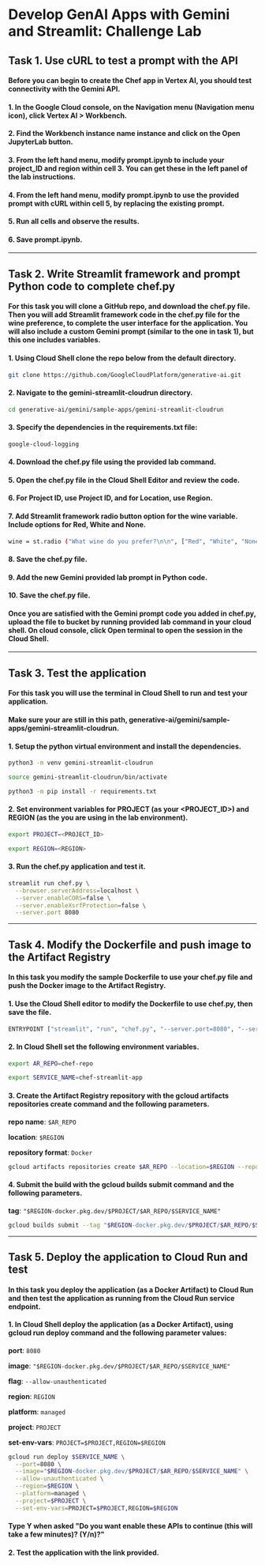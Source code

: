 # Develop GenAI Apps with Gemini and Streamlit: Challenge Lab

## Task 1. Use cURL to test a prompt with the API

#### Before you can begin to create the Chef app in Vertex AI, you should test connectivity with the Gemini API.

#### 1. In the Google Cloud console, on the Navigation menu (Navigation menu icon), click Vertex AI > Workbench.

#### 2. Find the Workbench instance name instance and click on the Open JupyterLab button.

#### 3. From the left hand menu, modify prompt.ipynb to include your project_ID and region within cell 3. You can get these in the left panel of the lab instructions.

#### 4. From the left hand menu, modify prompt.ipynb to use the provided prompt with cURL within cell 5, by replacing the existing prompt.

#### 5. Run all cells and observe the results.

#### 6. Save prompt.ipynb.

---

## Task 2. Write Streamlit framework and prompt Python code to complete chef.py

#### For this task you will clone a GitHub repo, and download the chef.py file. Then you will add Streamlit framework code in the chef.py file for the wine preference, to complete the user interface for the application. You will also include a custom Gemini prompt (similar to the one in task 1), but this one includes variables.

#### 1. Using Cloud Shell clone the repo below from the default directory.

```bash
git clone https://github.com/GoogleCloudPlatform/generative-ai.git
```

#### 2. Navigate to the gemini-streamlit-cloudrun directory.

```bash
cd generative-ai/gemini/sample-apps/gemini-streamlit-cloudrun
```

#### 3. Specify the dependencies in the requirements.txt file:

```bash
google-cloud-logging
```

#### 4. Download the chef.py file using the provided lab command.

#### 5. Open the chef.py file in the Cloud Shell Editor and review the code.

#### 6. For Project ID, use Project ID, and for Location, use Region.

#### 7. Add Streamlit framework radio button option for the wine variable. Include options for Red, White and None.

```bash
wine = st.radio ("What wine do you prefer?\n\n", ["Red", "White", "None"], key="wine", horizontal=True)
```

#### 8. Save the chef.py file.

#### 9. Add the new Gemini provided lab prompt in Python code.

#### 10. Save the chef.py file.

#### Once you are satisfied with the Gemini prompt code you added in chef.py, upload the file to bucket by running provided lab command in your cloud shell. On cloud console, click Open terminal to open the session in the Cloud Shell.

---

## Task 3. Test the application

#### For this task you will use the terminal in Cloud Shell to run and test your application.

#### Make sure your are still in this path, generative-ai/gemini/sample-apps/gemini-streamlit-cloudrun.

#### 1. Setup the python virtual environment and install the dependencies.

```bash
python3 -m venv gemini-streamlit-cloudrun
```

```bash
source gemini-streamlit-cloudrun/bin/activate
```

```bash
python3 -m pip install -r requirements.txt
```

#### 2. Set environment variables for PROJECT (as your <PROJECT_ID>) and REGION (as the <REGION> you are using in the lab environment).

```bash
export PROJECT=<PROJECT_ID>
```

```bash
export REGION=<REGION>
```

#### 3. Run the chef.py application and test it.

```bash
streamlit run chef.py \
  --browser.serverAddress=localhost \
  --server.enableCORS=false \
  --server.enableXsrfProtection=false \
  --server.port 8080
```

---

## Task 4. Modify the Dockerfile and push image to the Artifact Registry

#### In this task you modify the sample Dockerfile to use your chef.py file and push the Docker image to the Artifact Registry.

#### 1. Use the Cloud Shell editor to modify the Dockerfile to use chef.py, then save the file.

```bash
ENTRYPOINT ["streamlit", "run", "chef.py", "--server.port=8080", "--server.address=0.0.0.0"]
```

#### 2. In Cloud Shell set the following environment variables.

```bash
export AR_REPO=chef-repo
```

```bash
export SERVICE_NAME=chef-streamlit-app
```

#### 3. Create the Artifact Registry repository with the gcloud artifacts repositories create command and the following parameters.

**repo name**: `$AR_REPO`

**location**: `$REGION`

**repository format**: `Docker`

```bash
gcloud artifacts repositories create $AR_REPO --location=$REGION --repository-format=Docker
```

#### 4. Submit the build with the gcloud builds submit command and the following parameters.

**tag**: `"$REGION-docker.pkg.dev/$PROJECT/$AR_REPO/$SERVICE_NAME"`

```bash
gcloud builds submit --tag "$REGION-docker.pkg.dev/$PROJECT/$AR_REPO/$SERVICE_NAME"
```

---

## Task 5. Deploy the application to Cloud Run and test

#### In this task you deploy the application (as a Docker Artifact) to Cloud Run and then test the application as running from the Cloud Run service endpoint.

#### 1. In Cloud Shell deploy the application (as a Docker Artifact), using gcloud run deploy command and the following parameter values:

**port**: `8080`

**image**: `"$REGION-docker.pkg.dev/$PROJECT/$AR_REPO/$SERVICE_NAME"`

**flag**: `--allow-unauthenticated`

**region**: `REGION`

**platform**: `managed`

**project**: `PROJECT`

**set-env-vars**: `PROJECT=$PROJECT,REGION=$REGION`

```bash
gcloud run deploy $SERVICE_NAME \
  --port=8080 \
  --image="$REGION-docker.pkg.dev/$PROJECT/$AR_REPO/$SERVICE_NAME" \
  --allow-unauthenticated \
  --region=$REGION \
  --platform=managed \
  --project=$PROJECT \
  --set-env-vars=PROJECT=$PROJECT,REGION=$REGION
```

#### Type Y when asked "Do you want enable these APIs to continue (this will take a few minutes)? (Y/n)?"

#### 2. Test the application with the link provided.
